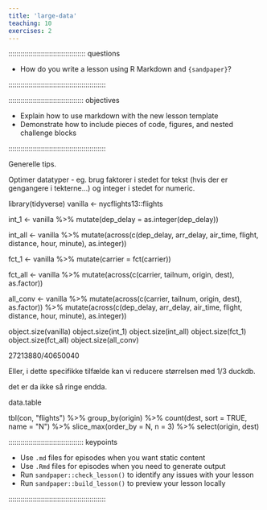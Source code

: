 ```yaml
---
title: 'large-data'
teaching: 10
exercises: 2
---
```


:::::::::::::::::::::::::::::::::::::: questions 

- How do you write a lesson using R Markdown and `{sandpaper}`?

::::::::::::::::::::::::::::::::::::::::::::::::

::::::::::::::::::::::::::::::::::::: objectives

- Explain how to use markdown with the new lesson template
- Demonstrate how to include pieces of code, figures, and nested challenge blocks

::::::::::::::::::::::::::::::::::::::::::::::::

Generelle tips.

Optimer datatyper - eg. brug faktorer i stedet for tekst (hvis der er gengangere
i tekterne...) og integer i stedet for numeric.


library(tidyverse)
vanilla <- nycflights13::flights


int_1 <- vanilla %>% 
  mutate(dep_delay = as.integer(dep_delay))
  



int_all <- vanilla %>% 
  mutate(across(c(dep_delay, arr_delay, air_time, flight, distance, hour, minute), as.integer))

fct_1 <- vanilla %>% 
  mutate(carrier = fct(carrier))

fct_all <- vanilla %>% 
  mutate(across(c(carrier, tailnum, origin, dest), as.factor))


all_conv <- vanilla %>% 
  mutate(across(c(carrier, tailnum, origin, dest), as.factor)) %>% 
  mutate(across(c(dep_delay, arr_delay, air_time, flight, distance, hour, minute), as.integer))


object.size(vanilla)
object.size(int_1)
object.size(int_all)
object.size(fct_1)
object.size(fct_all)
object.size(all_conv)


27213880/40650040 

Eller, i dette specifikke tilfælde kan vi reducere størrelsen med 1/3
duckdb.

det er da ikke så ringe endda.


data.table


tbl(con, "flights") %>%
group_by(origin) %>%
count(dest, sort = TRUE, name = "N") %>%
slice_max(order_by = N, n = 3) %>%
select(origin, dest)

::::::::::::::::::::::::::::::::::::: keypoints 

- Use `.md` files for episodes when you want static content
- Use `.Rmd` files for episodes when you need to generate output
- Run `sandpaper::check_lesson()` to identify any issues with your lesson
- Run `sandpaper::build_lesson()` to preview your lesson locally

::::::::::::::::::::::::::::::::::::::::::::::::

